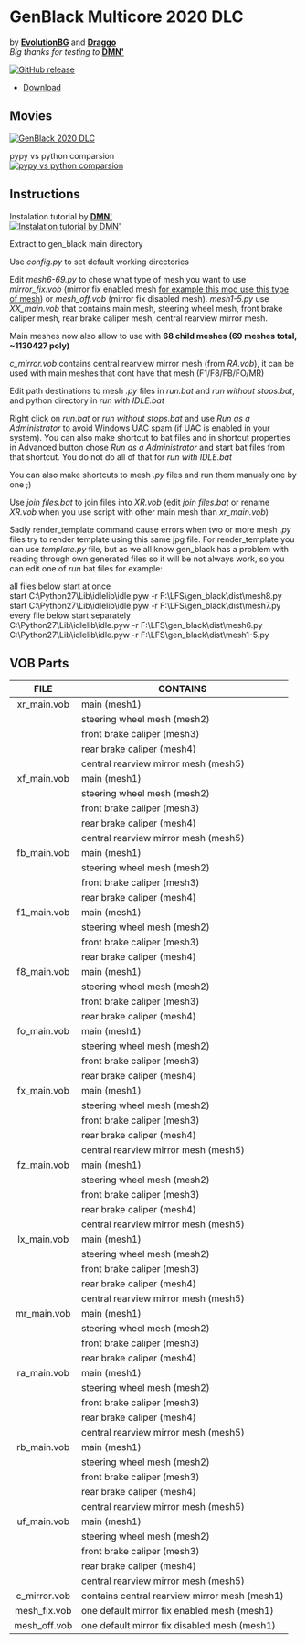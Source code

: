 # __GenBlack Multicore 2020 DLC__
by __[EvolutionBG](https://evolutionbgmods.weebly.com)__ and __[Draggo](https://podfolio.eu/)__<br>
*Big thanks for testing to* __[DMN'](https://dmnmods.blogspot.com/)__

[![GitHub release](https://img.shields.io/github/release/PodFolio/GenBlack-Multicore-2020-DLC.svg?logo=github)](https://github.com/PodFolio/GenBlack-Multicore-2020-DLC/releases/latest)

- [Download](https://github.com/PodFolio/GenBlack-Multicore-2020-DLC/releases/latest)

## Movies
[![GenBlack 2020 DLC](https://img.youtube.com/vi/APL2Di4R_jw/0.jpg)](https://www.youtube.com/watch?v=APL2Di4R_jw)

pypy vs python comparsion<br>
[![pypy vs python comparsion](https://img.youtube.com/vi/YnjJE7KdSGs/0.jpg)](https://www.youtube.com/watch?v=YnjJE7KdSGs)

## Instructions
Instalation tutorial by __[DMN'](https://dmnmods.blogspot.com/)__<br>
[![Instalation tutorial by DMN'](https://img.youtube.com/vi/e5ig4Th8moU/0.jpg)](https://www.youtube.com/watch?v=e5ig4Th8moU)

Extract to gen_black main directory

Use *config.py* to set default working directories

Edit *mesh6-69.py* to chose what type of mesh you want to use *mirror_fix.vob* (mirror fix enabled mesh [for example this mod use this type of mesh](https://dmnmods.blogspot.com/2020/07/nissan-skyline-r33-gt-r-vspec-97-rhd-10v.html)) or *mesh_off.vob* (mirror fix disabled mesh).
*mesh1-5.py* use *XX_main.vob* that contains main mesh, steering wheel mesh, front brake caliper mesh, rear brake caliper mesh, central rearview mirror mesh. 

Main meshes now also allow to use with __68 child meshes (69 meshes total, ~1130427 poly)__

*c_mirror.vob* contains central rearview mirror mesh (from *RA.vob*), it can be used with main meshes that dont have that mesh (F1/F8/FB/FO/MR)

Edit path destinations to mesh *.py* files in *run.bat* and *run without stops.bat*, and python directory in *run with IDLE.bat*

Right click on *run.bat* or *run without stops.bat* and use *Run as a Administrator* to avoid Windows UAC spam (if UAC is enabled in your system). You can also make shortcut to bat files and in shortcut properties in Advanced button chose *Run as a Administrator* and start bat files from that shortcut. You do not do all of that for *run with IDLE.bat*

You can also make shortcuts to mesh *.py* files and run them manualy one by one ;)

Use *join files.bat* to join files into *XR.vob* (edit *join files.bat* or rename *XR.vob* when you use script with other main mesh than *xr_main.vob*)

Sadly render_template command cause errors when two or more mesh *.py* files try to render template using this same jpg file. For render_template you can use *template.py* file, but as we all know gen_black has a problem with reading through own generated files so it will be not always work, so you can edit one of *run* bat files for example:

all files below start at once<br>
start C:\Python27\Lib\idlelib\idle.pyw -r F:\LFS\gen_black\dist\mesh8.py<br>
start C:\Python27\Lib\idlelib\idle.pyw -r F:\LFS\gen_black\dist\mesh7.py<br>
every file below start separately<br>
C:\Python27\Lib\idlelib\idle.pyw -r F:\LFS\gen_black\dist\mesh6.py<br>
C:\Python27\Lib\idlelib\idle.pyw -r F:\LFS\gen_black\dist\mesh1-5.py<br>

## VOB Parts
| FILE | CONTAINS |
|:--:| -- |
| xr_main.vob| main (mesh1) |
| | steering wheel mesh (mesh2) |
| | front brake caliper (mesh3) |
| | rear brake caliper (mesh4) |
| | central rearview mirror mesh (mesh5) |
| xf_main.vob| main (mesh1) |
| | steering wheel mesh (mesh2) |
| | front brake caliper (mesh3) |
| | rear brake caliper (mesh4) |
| | central rearview mirror mesh (mesh5) |
| fb_main.vob| main (mesh1) |
| | steering wheel mesh (mesh2) |
| | front brake caliper (mesh3) |
| | rear brake caliper (mesh4) |
| f1_main.vob| main (mesh1) |
| | steering wheel mesh (mesh2) |
| | front brake caliper (mesh3) |
| | rear brake caliper (mesh4) |
| f8_main.vob| main (mesh1) |
| | steering wheel mesh (mesh2) |
| | front brake caliper (mesh3) |
| | rear brake caliper (mesh4) |
| fo_main.vob| main (mesh1) |
| | steering wheel mesh (mesh2) |
| | front brake caliper (mesh3) |
| | rear brake caliper (mesh4) |
| fx_main.vob| main (mesh1) |
| | steering wheel mesh (mesh2) |
| | front brake caliper (mesh3) |
| | rear brake caliper (mesh4) |
| | central rearview mirror mesh (mesh5) |
| fz_main.vob| main (mesh1) |
| | steering wheel mesh (mesh2) |
| | front brake caliper (mesh3) |
| | rear brake caliper (mesh4) |
| | central rearview mirror mesh (mesh5) |
| lx_main.vob| main (mesh1) |
| | steering wheel mesh (mesh2) |
| | front brake caliper (mesh3) |
| | rear brake caliper (mesh4) |
| | central rearview mirror mesh (mesh5) |
| mr_main.vob| main (mesh1) |
| | steering wheel mesh (mesh2) |
| | front brake caliper (mesh3) |
| | rear brake caliper (mesh4) |
| ra_main.vob| main (mesh1) |
| | steering wheel mesh (mesh2) |
| | front brake caliper (mesh3) |
| | rear brake caliper (mesh4) |
| | central rearview mirror mesh (mesh5) |
| rb_main.vob| main (mesh1) |
| | steering wheel mesh (mesh2) |
| | front brake caliper (mesh3) |
| | rear brake caliper (mesh4) |
| | central rearview mirror mesh (mesh5) |
| uf_main.vob| main (mesh1) |
| | steering wheel mesh (mesh2) |
| | front brake caliper (mesh3) |
| | rear brake caliper (mesh4) |
| | central rearview mirror mesh (mesh5) |
| c_mirror.vob | contains central rearview mirror mesh (mesh1) |
| mesh_fix.vob | one default mirror fix enabled mesh (mesh1) |
| mesh_off.vob | one default mirror fix disabled mesh (mesh1) |

